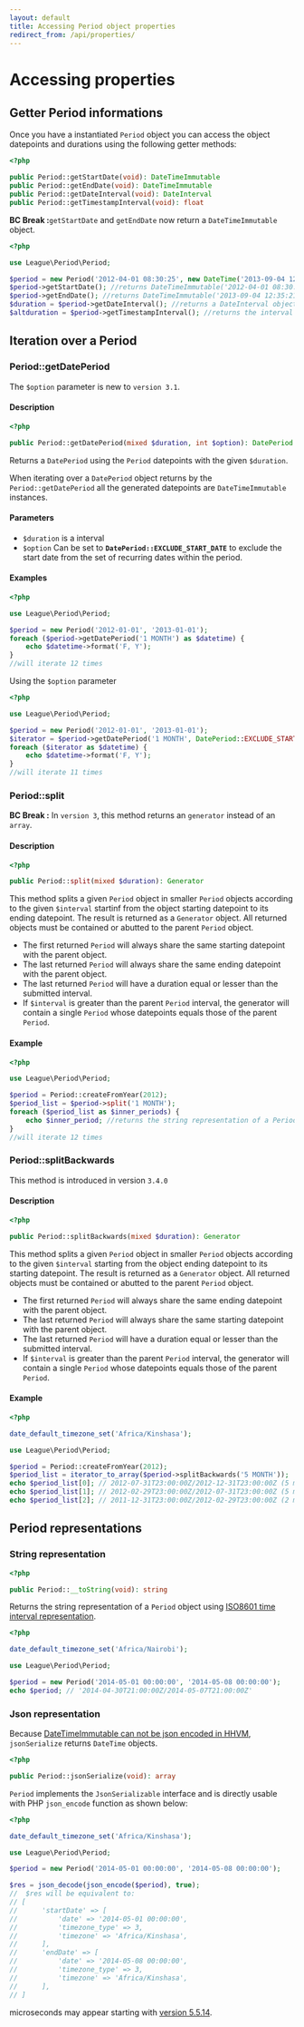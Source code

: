 ```yaml
---
layout: default
title: Accessing Period object properties
redirect_from: /api/properties/
---
```


# Accessing properties

## Getter Period informations

Once you have a instantiated `Period` object you can access the object datepoints and durations using the following getter methods:

~~~php
<?php

public Period::getStartDate(void): DateTimeImmutable
public Period::getEndDate(void): DateTimeImmutable
public Period::getDateInterval(void): DateInterval
public Period::getTimestampInterval(void): float
~~~

<p class="message-warning"><strong>BC Break :</strong><code>getStartDate</code> and <code>getEndDate</code> now return a <code>DateTimeImmutable</code> object.</p>

~~~php
<?php

use League\Period\Period;

$period = new Period('2012-04-01 08:30:25', new DateTime('2013-09-04 12:35:21'));
$period->getStartDate(); //returns DateTimeImmutable('2012-04-01 08:30:25');
$period->getEndDate(); //returns DateTimeImmutable('2013-09-04 12:35:21');
$duration = $period->getDateInterval(); //returns a DateInterval object
$altduration = $period->getTimestampInterval(); //returns the interval as expressed in seconds
~~~

## Iteration over a Period

### Period::getDatePeriod

<p class="message-notice">The <code>$option</code> parameter is new to <code>version 3.1</code>.</p>

#### Description

~~~php
<?php

public Period::getDatePeriod(mixed $duration, int $option): DatePeriod
~~~

Returns a `DatePeriod` using the `Period` datepoints with the given `$duration`.

<p class="message-notice">When iterating over a <code>DatePeriod</code> object returns by the <code>Period::getDatePeriod</code> all the generated datepoints are <code>DateTimeImmutable</code> instances.</p>

#### Parameters

- `$duration` is a interval
- `$option` Can be set to **`DatePeriod::EXCLUDE_START_DATE`** to exclude the start date from the set of recurring dates within the period.

#### Examples

~~~php
<?php

use League\Period\Period;

$period = new Period('2012-01-01', '2013-01-01');
foreach ($period->getDatePeriod('1 MONTH') as $datetime) {
    echo $datetime->format('F, Y');
}
//will iterate 12 times
~~~

Using the `$option` parameter

~~~php
<?php

use League\Period\Period;

$period = new Period('2012-01-01', '2013-01-01');
$iterator = $period->getDatePeriod('1 MONTH', DatePeriod::EXCLUDE_START_DATE);
foreach ($iterator as $datetime) {
    echo $datetime->format('F, Y');
}
//will iterate 11 times
~~~


### Period::split

<p class="message-warning"><strong>BC Break :</strong> In <code>version 3</code>, this method returns an <code>generator</code> instead of an <code>array</code>.</p>

#### Description

~~~php
<?php

public Period::split(mixed $duration): Generator
~~~

This method splits a given `Period` object in smaller `Period` objects according to the given `$interval` startinf from the object starting datepoint to its ending datepoint. The result is returned as a `Generator` object. All returned objects must be contained or abutted to the parent `Period` object.

- The first returned `Period` will always share the same starting datepoint with the parent object.
- The last returned `Period` will always share the same ending datepoint with the parent object.
- The last returned `Period` will have a duration equal or lesser than the submitted interval.
- If `$interval` is greater than the parent `Period` interval, the generator will contain a single `Period` whose datepoints equals those of the parent `Period`.

#### Example

~~~php
<?php

use League\Period\Period;

$period = Period::createFromYear(2012);
$period_list = $period->split('1 MONTH');
foreach ($period_list as $inner_periods) {
    echo $inner_period; //returns the string representation of a Period object
}
//will iterate 12 times
~~~

### Period::splitBackwards

<p class="message-notice">This method is introduced in version <code>3.4.0</code></p>

#### Description

~~~php
<?php

public Period::splitBackwards(mixed $duration): Generator
~~~

This method splits a given `Period` object in smaller `Period` objects according to the given `$interval` starting from the object ending datepoint to its starting datepoint. The result is returned as a `Generator` object. All returned objects must be contained or abutted to the parent `Period` object.

- The first returned `Period` will always share the same ending datepoint with the parent object.
- The last returned `Period` will always share the same starting datepoint with the parent object.
- The last returned `Period` will have a duration equal or lesser than the submitted interval.
- If `$interval` is greater than the parent `Period` interval, the generator will contain a single `Period` whose datepoints equals those of the parent `Period`.

#### Example

~~~php
<?php

date_default_timezone_set('Africa/Kinshasa');

use League\Period\Period;

$period = Period::createFromYear(2012);
$period_list = iterator_to_array($period->splitBackwards('5 MONTH'));
echo $period_list[0]; // 2012-07-31T23:00:00Z/2012-12-31T23:00:00Z (5 months interval)
echo $period_list[1]; // 2012-02-29T23:00:00Z/2012-07-31T23:00:00Z (5 months interval)
echo $period_list[2]; // 2011-12-31T23:00:00Z/2012-02-29T23:00:00Z (2 months interval)
~~~

## Period representations

### String representation

~~~php
<?php

public Period::__toString(void): string
~~~

Returns the string representation of a `Period` object using [ISO8601 time interval representation](http://en.wikipedia.org/wiki/ISO_8601#Time_intervals).

~~~php
<?php

date_default_timezone_set('Africa/Nairobi');

use League\Period\Period;

$period = new Period('2014-05-01 00:00:00', '2014-05-08 00:00:00');
echo $period; // '2014-04-30T21:00:00Z/2014-05-07T21:00:00Z'
~~~

### Json representation

<p class="message-warning">Because <a href="https://github.com/facebook/hhvm/issues/5137" target="_blank">DateTimeImmutable can not be json encoded in HHVM</a>, <code>jsonSerialize</code> returns <code>DateTime</code> objects.</p>

~~~php
<?php

public Period::jsonSerialize(void): array
~~~

`Period` implements the `JsonSerializable` interface and is directly usable with PHP `json_encode` function as shown below:

~~~php
<?php

date_default_timezone_set('Africa/Kinshasa');

use League\Period\Period;

$period = new Period('2014-05-01 00:00:00', '2014-05-08 00:00:00');

$res = json_decode(json_encode($period), true);
//  $res will be equivalent to:
// [
//      'startDate' => [
//          'date' => '2014-05-01 00:00:00',
//          'timezone_type' => 3,
//          'timezone' => 'Africa/Kinshasa',
//      ],
//      'endDate' => [
//          'date' => '2014-05-08 00:00:00',
//          'timezone_type' => 3,
//          'timezone' => 'Africa/Kinshasa',
//      ],
// ]
~~~

<p class="message-notice">microseconds may appear starting with <a href="http://php.net/ChangeLog-5.php#5.5.14" target="_blank">version 5.5.14</a>.</p>